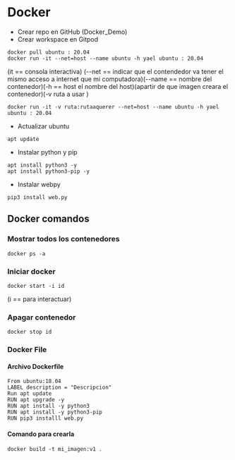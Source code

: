 # Docker
* Crear repo en GitHub (Docker_Demo)
* Crear workspace en Gitpod
```` shell
docker pull ubuntu : 20.04
docker run -it --net=host --name ubuntu -h yael ubuntu : 20.04
````
(it == consola interactiva) (--net == indicar que el contendedor va tener el mismo acceso a internet que mi computadora)(--name == nombre del contenedor)(-h == host el nombre del host)(apartir de que imagen creara el contenedor)(-v ruta a usar )
```` shell
docker run -it -v ruta:rutaaquerer --net=host --name ubuntu -h yael ubuntu : 20.04
````
* Actualizar ubuntu
```` shell
apt update
````
* Instalar python y pip
```` shell
apt install python3 -y
apt install python3-pip -y
````
* Instalar webpy
```` shell
pip3 install web.py
````
 
## Docker comandos
### Mostrar todos los contenedores
```` shell
docker ps -a
````

### Iniciar docker 
```` shell
docker start -i id
````
(i == para interactuar)

### Apagar contenedor 
```` shell
docker stop id
````

### Docker File
#### Archivo Dockerfile
```` shell
From ubuntu:18.04
LABEL description = "Descripcion"
Run apt update
RUN apt upgrade -y
RUN apt install -y python3
RUN apt install -y python3-pip
RUN pip3 installl web.py

````
#### Comando para crearla
```` shell
docker build -t mi_imagen:v1 .
````
